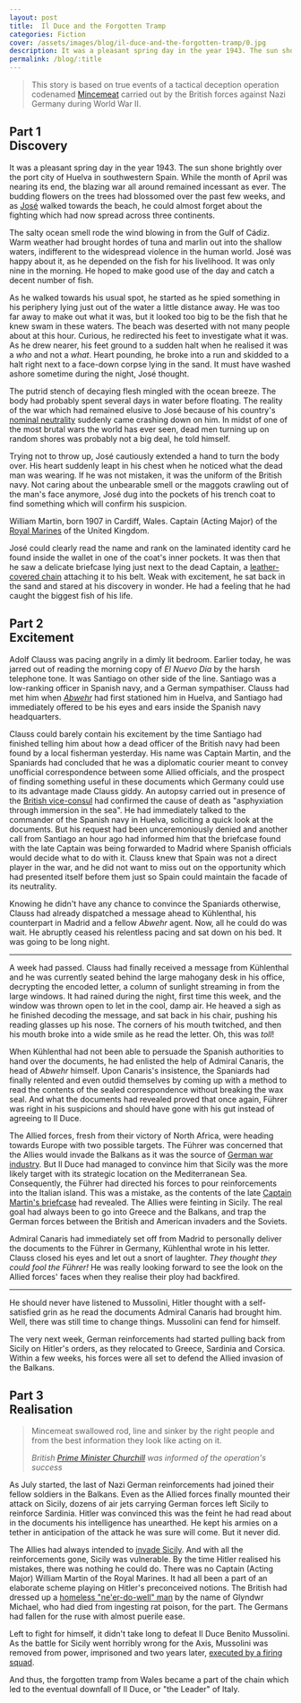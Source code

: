 ```yaml
---
layout: post
title:  Il Duce and the Forgotten Tramp
categories: Fiction
cover: /assets/images/blog/il-duce-and-the-forgotten-tramp/0.jpg
description: It was a pleasant spring day in the year 1943. The sun shone brightly over a peaceful Spanish port city of Huelva, while the war blazed all around.
permalink: /blog/:title
---
```


<!-- wp:quote {"className":"is-style-default"} -->
<blockquote class="wp-block-quote is-style-default"><p>This story is based on true events of a tactical deception operation codenamed <a href="https://www.bbc.com/news/magazine-11887115">Mincemeat</a> carried out by the British forces against Nazi Germany during World War II.</p></blockquote>
<!-- /wp:quote -->

<!-- wp:heading {"textAlign":"center"} -->
<h2 class="has-text-align-center">Part 1<br><strong>Discovery</strong></h2>
<!-- /wp:heading -->

<!-- wp:paragraph -->
<p>It was a pleasant spring day in the year 1943. The sun shone brightly over the port city of Huelva in southwestern Spain. While the month of April was nearing its end, the blazing war all around remained incessant as ever. The budding flowers on the trees had blossomed over the past few weeks, and as <a href="https://books.google.de/books?id=991oOoyimssC&amp;lpg=PP1&amp;dq=isbn%3A9781408809211&amp;pg=PP1#v=onepage&amp;q&amp;f=false">José</a> walked towards the beach, he could almost forget about the fighting which had now spread across three continents.</p>
<!-- /wp:paragraph -->

<!-- wp:paragraph -->
<p>The salty ocean smell rode the wind blowing in from the Gulf of Cádiz. Warm weather had brought hordes of tuna and marlin out into the shallow waters, indifferent to the widespread violence in the human world. José was happy about it, as he depended on the fish for his livelihood. It was only nine in the morning. He hoped to make good use of the day and catch a decent number of fish.</p>
<!-- /wp:paragraph -->

<!-- wp:paragraph -->
<p>As he walked towards his usual spot, he started as he spied something in his periphery lying just out of the water a little distance away. He was too far away to make out what it was, but it looked too big to be the fish that he knew swam in these waters. The beach was deserted with not many people about at this hour. Curious, he redirected his feet to investigate what it was. As he drew nearer, his feet ground to a sudden halt when he realised it was a <em>who</em> and not a <em>what</em>. Heart pounding, he broke into a run and skidded to a halt right next to a face-down corpse lying in the sand. It must have washed ashore sometime during the night, José thought.</p>
<!-- /wp:paragraph -->

<!-- wp:paragraph -->
<p>The putrid stench of decaying flesh mingled with the ocean breeze. The body had probably spent several days in water before floating. The reality of the war which had remained elusive to José because of his country's <a href="https://books.google.de/books?id=Yp8PflGFt0wC&amp;lpg=PP1&amp;pg=PP1#v=onepage&amp;q&amp;f=false">nominal neutrality</a> suddenly came crashing down on him. In midst of one of the most brutal wars the world has ever seen, dead men turning up on random shores was probably not a big deal, he told himself.</p>
<!-- /wp:paragraph -->

<!-- wp:paragraph -->
<p>Trying not to throw up, José cautiously extended a hand to turn the body over. His heart suddenly leapt in his chest when he noticed what the dead man was wearing. If he was not mistaken, it was the uniform of the British navy. Not caring about the unbearable smell or the maggots crawling out of the man's face anymore, José dug into the pockets of his trench coat to find something which will confirm his suspicion.</p>
<!-- /wp:paragraph -->

<!-- wp:paragraph -->
<p>William Martin, born 1907 in Cardiff, Wales. Captain (Acting Major) of the <a href="https://en.wikipedia.org/wiki/Royal_Marines">Royal Marines</a> of the United Kingdom.</p>
<!-- /wp:paragraph -->

<!-- wp:paragraph -->
<p>José could clearly read the name and rank on the laminated identity card he found inside the wallet in one of the coat's inner pockets. It was then that he saw a delicate briefcase lying just next to the dead Captain, a <a href="https://en.wikipedia.org/wiki/Operation_Mincemeat#Developing_the_plan;_the_corpse's_new_identity">leather-covered chain</a> attaching it to his belt. Weak with excitement, he sat back in the sand and stared at his discovery in wonder. He had a feeling that he had caught the biggest fish of his life.</p>
<!-- /wp:paragraph -->

<!-- wp:heading {"textAlign":"center"} -->
<h2 class="has-text-align-center" id="block-d40aacb5-5a8e-45dd-a7eb-0529c81bd9fc">Part 2<br><strong>Excitement</strong></h2>
<!-- /wp:heading -->

<!-- wp:paragraph -->
<p>Adolf Clauss was pacing angrily in a dimly lit bedroom. Earlier today, he was jarred out of reading the morning copy of <em>El Nuevo Dia</em> by the harsh telephone tone. It was Santiago on other side of the line. Santiago was a low-ranking officer in Spanish navy, and a German sympathiser. Clauss had met him when <em><a href="https://spartacus-educational.com/GERabwehr.htm">Abwehr</a></em> had first stationed him in Huelva, and Santiago had immediately offered to be his eyes and ears inside the Spanish navy headquarters.</p>
<!-- /wp:paragraph -->

<!-- wp:paragraph -->
<p>Clauss could barely contain his excitement by the time Santiago had finished telling him about how a dead officer of the British navy had been found by a local fisherman yesterday. His name was Captain Martin, and the Spaniards had concluded that he was a diplomatic courier meant to convey unofficial correspondence between some Allied officials, and the prospect of finding something useful in these documents which Germany could use to its advantage made Clauss giddy. An autopsy carried out in presence of the <a href="https://books.google.de/books?id=5z3o4ZovHBwC&amp;pg=PT327&amp;lpg=PT327&amp;dq=Francis+Haselden+british+vice-consul&amp;source=bl&amp;ots=EijX09_fMK&amp;sig=ACfU3U3P3RZfbF-94jvUOLGdzpFUz-V9jQ&amp;hl=en&amp;sa=X&amp;ved=2ahUKEwiAhb2R7OzoAhVMUhUIHZUQBF8Q6AEwAnoECAsQKQ#v=onepage&amp;q=Francis%20Haselden%20british%20vice-consul&amp;f=false">British vice-consul</a> had confirmed the cause of death as "asphyxiation through immersion in the sea". He had immediately talked to the commander of the Spanish navy in Huelva, soliciting a quick look at the documents. But his request had been unceremoniously denied and another call from Santiago an hour ago had informed him that the briefcase found with the late Captain was being forwarded to Madrid where Spanish officials would decide what to do with it. Clauss knew that Spain was not a direct player in the war, and he did not want to miss out on the opportunity which had presented itself before them just so Spain could maintain the facade of its neutrality.</p>
<!-- /wp:paragraph -->

<!-- wp:paragraph -->
<p>Knowing he didn't have any chance to convince the Spaniards otherwise, Clauss had already dispatched a message ahead to Kühlenthal,&nbsp;his counterpart in Madrid and a fellow <em>Abwehr</em> agent. Now, all he could do was wait. He abruptly ceased his relentless pacing and sat down on his bed. It was going to be long night.</p>
<!-- /wp:paragraph -->

<!-- wp:separator -->
<hr class="wp-block-separator"/>
<!-- /wp:separator -->

<!-- wp:paragraph -->
<p>A week had passed. Clauss had finally received a message from Kühlenthal and he was currently seated behind the large mahogany desk in his office, decrypting the encoded letter, a column of sunlight streaming in from the large windows. It had rained during the night, first time this week, and the window was thrown open to let in the cool, damp air. He heaved a sigh as he finished decoding the message, and sat back in his chair, pushing his reading glasses up his nose. The corners of his mouth twitched, and then his mouth broke into a wide smile as he read the letter. Oh, this was <em>toll</em>!</p>
<!-- /wp:paragraph -->

<!-- wp:paragraph -->
<p>When Kühlenthal had not been able to persuade the Spanish authorities to hand over the documents, he had enlisted the help of Admiral Canaris, the head of <em>Abwehr</em> himself. Upon Canaris's insistence, the Spaniards had finally relented and even outdid themselves by coming up with a method to read the contents of the sealed correspondence without breaking the wax seal. And what the documents had revealed proved that once again, Führer was right in his suspicions and should have gone with his gut instead of agreeing to Il Duce.</p>
<!-- /wp:paragraph -->

<!-- wp:paragraph -->
<p>The Allied forces, fresh from their victory of North Africa, were heading towards Europe with two possible targets. The Führer was concerned that the Allies would invade the Balkans as it was the source of <a href="https://www.ww2-weapons.com/german-arms-production/">German war industry</a>. But Il Duce had managed to convince him that Sicily was the more likely target with its strategic location on the Mediterranean Sea. Consequently, the Führer had directed his forces to pour reinforcements into the Italian island. This was a mistake, as the contents of the late <a href="https://www.newyorker.com/magazine/2010/05/10/pandoras-briefcase">Captain Martin's briefcase</a> had revealed. The Allies were feinting in Sicily. The real goal had always been to go into Greece and the Balkans, and trap the German forces between the British and American invaders and the Soviets.</p>
<!-- /wp:paragraph -->

<!-- wp:paragraph -->
<p>Admiral Canaris had immediately set off from Madrid to personally deliver the documents to the Führer in Germany, Kühlenthal wrote in his letter. Clauss closed his eyes and let out a snort of laughter. <em>They thought they could fool the Führer! </em>He was really looking forward to see the look on the Allied forces' faces when they realise their ploy had backfired.</p>
<!-- /wp:paragraph -->

<!-- wp:separator -->
<hr class="wp-block-separator"/>
<!-- /wp:separator -->

<!-- wp:paragraph -->
<p>He should never have listened to Mussolini, Hitler thought with a self-satisfied grin as he read the documents Admiral Canaris had brought him. Well, there was still time to change things. Mussolini can fend for himself.</p>
<!-- /wp:paragraph -->

<!-- wp:paragraph -->
<p>The very next week, German reinforcements had started pulling back from Sicily on Hitler's orders, as they relocated to Greece, Sardinia and Corsica. Within a few weeks, his forces were all set to defend the Allied invasion of the Balkans.</p>
<!-- /wp:paragraph -->

<!-- wp:heading {"textAlign":"center"} -->
<h2 class="has-text-align-center" id="block-d40aacb5-5a8e-45dd-a7eb-0529c81bd9fc">Part 3<br><strong>Realisation</strong></h2>
<!-- /wp:heading -->

<!-- wp:quote -->
<blockquote class="wp-block-quote"><p>Mincemeat swallowed rod, line and sinker by the right people and from the best information they look like acting on it.</p><cite>British <a href="https://www.britannica.com/biography/Winston-Churchill">Prime Minister Churchill</a> was informed of the operation's success</cite></blockquote>
<!-- /wp:quote -->

<!-- wp:paragraph -->
<p>As July started, the last of Nazi German reinforcements had joined their fellow soldiers in the Balkans. Even as the Allied forces finally mounted their attack on Sicily, dozens of air jets carrying German forces left Sicily to reinforce Sardinia. Hitler was convinced this was the feint he had read about in the documents his intelligence has unearthed. He kept his armies on a tether in anticipation of the attack he was sure will come. But it never did.</p>
<!-- /wp:paragraph -->

<!-- wp:paragraph -->
<p>The Allies had always intended to <a href="https://www.historyplace.com/worldwar2/defeat/italy-invaded.htm">invade Sicily</a>. And with all the reinforcements gone, Sicily was vulnerable. By the time Hitler realised his mistakes, there was nothing he could do. There was no Captain (Acting Major) William Martin of the Royal Marines. It had all been a part of an elaborate scheme playing on Hitler's preconceived notions. The British had dressed up a <a href="http://omgfacts.com/the-homeless-man-who-helped-win-wwii/">homeless "ne'er-do-well" man</a> by the name of Glyndwr Michael, who had died from ingesting rat poison, for the part. The Germans had fallen for the ruse with almost puerile ease.</p>
<!-- /wp:paragraph -->

<!-- wp:paragraph -->
<p>Left to fight for himself, it didn't take long to defeat Il Duce Benito Mussolini. As the battle for Sicily went horribly wrong for the Axis, Mussolini was removed from power, imprisoned and two years later, <a href="https://www.history.com/news/mussolinis-final-hours-70-years-ago">executed by a firing squad</a>.</p>
<!-- /wp:paragraph -->

<!-- wp:paragraph -->
<p>And thus, the forgotten tramp from Wales became a part of the chain which led to the eventual downfall of Il Duce, or "the Leader" of Italy.</p>
<!-- /wp:paragraph -->
